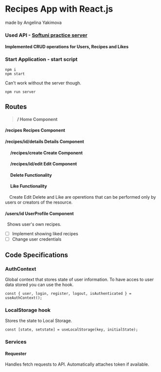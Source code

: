 # Recipes App with React.js
made by Angelina Yakimova

### Used API - [Softuni practice server](https://github.com/softuni-practice-server/softuni-practice-server)

#### Implemented CRUD operations for Users, Recipes and Likes

### Start Application - start script
```
npm i
npm start
```
Can't work without the server though.
```
npm run server
```

## Routes
> #### /  Home Component
#### **/recipes**  Recipes Component
#### **/recipes/id/details**  Details Component
#### &emsp; **/recipes/create**  Create Component
#### &emsp; **/recipes/id/edit**  Edit Component
#### &emsp; Delete Functionality
#### &emsp; Like Functionality
&emsp;Create Edit Delete and Like are operetions that can be performed only by users or creators of the resource.

#### **/users/id**  UserProfile Component
&ensp;Shows user's own recipes.
- [ ] Implement showing liked recipes
- [ ] Change user credentials

## Code Specifications
### AuthContext 
Global context that stores state of user information.
To have acces to user data stored you can use the hook.
```
const { user, login, register, logout, isAuthenticated } = useAuthContext();
```
### LocalStorage hook
Stores the state to Local Storage.
```
const [state, setstate] = useLocalStorage(key, initialState);
```
### Services
#### Requester 
Handles fetch requests to API. Automatically attaches token if available.

